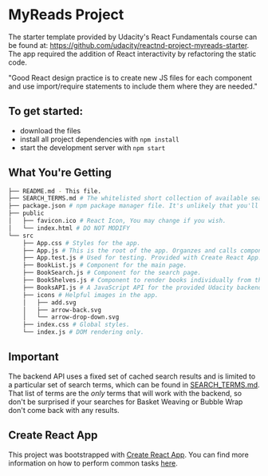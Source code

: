 # MyReads Project

The starter template provided by Udacity's React Fundamentals course can be found at: https://github.com/udacity/reactnd-project-myreads-starter. The app required the addition of React interactivity by refactoring the static code. 

"Good React design practice is to create new JS files for each component and use import/require statements to include them where they are needed."

## To get started:

* download the files
* install all project dependencies with `npm install`
* start the development server with `npm start`

## What You're Getting
```bash
├── README.md - This file.
├── SEARCH_TERMS.md # The whitelisted short collection of available search terms for you to use with your app.
├── package.json # npm package manager file. It's unlikely that you'll need to modify this.
├── public
│   ├── favicon.ico # React Icon, You may change if you wish.
│   └── index.html # DO NOT MODIFY
└── src
    ├── App.css # Styles for the app.
    ├── App.js # This is the root of the app. Organzes and calls components. 
    ├── App.test.js # Used for testing. Provided with Create React App. Testing is encouraged, but not required.
    ├── BookList.js # Component for the main page.
    ├── BookSearch.js # Component for the search page. 
    ├── BookShelves.js # Component to render books individually from the shelves.
    ├── BooksAPI.js # A JavaScript API for the provided Udacity backend. 
    ├── icons # Helpful images in the app.
    │   ├── add.svg
    │   ├── arrow-back.svg
    │   └── arrow-drop-down.svg
    ├── index.css # Global styles. 
    └── index.js # DOM rendering only.
```

## Important
The backend API uses a fixed set of cached search results and is limited to a particular set of search terms, which can be found in [SEARCH_TERMS.md](SEARCH_TERMS.md). That list of terms are the _only_ terms that will work with the backend, so don't be surprised if your searches for Basket Weaving or Bubble Wrap don't come back with any results.

## Create React App

This project was bootstrapped with [Create React App](https://github.com/facebookincubator/create-react-app). You can find more information on how to perform common tasks [here](https://github.com/facebookincubator/create-react-app/blob/master/packages/react-scripts/template/README.md).
